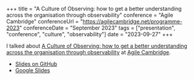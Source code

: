 +++
title =  "A Culture of Observing: how to get a better understanding across the organisation through observability"
conference = "Agile Cambridge"
conferenceUrl = "https://agilecambridge.net/programme-2023"
conferenceDate = "September 2023"
tags = ["presentation", "conference", "culture", "observability"]
date = "2023-09-27"
+++

I talked about [A Culture of Observing: how to get a better understanding across the organisation through observability](https://agilecambridge.net/programme/culture-observing-how-get-better-understanding-across-org-through-observability) at [Agile Cambridge](https://agilecambridge.net).

- [Slides on GitHub](https://github.com/Apostolos-Daniel/slides/blob/main/2023-agile-cambridge/a-culture-of-observing.pdf)
- [Google Slides](https://docs.google.com/presentation/d/10DOvLSqym4yMf24kVxrlblWgB0JGT8FrrndbeFsVlmQ/edit?usp=sharing)
